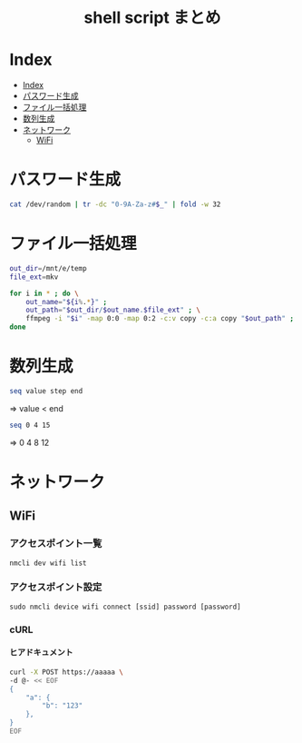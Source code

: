 <center><h1>shell script まとめ</h1></center>

Index
===
- [Index](#index)
- [パスワード生成](#%e3%83%91%e3%82%b9%e3%83%af%e3%83%bc%e3%83%89%e7%94%9f%e6%88%90)
- [ファイル一括処理](#%e3%83%95%e3%82%a1%e3%82%a4%e3%83%ab%e4%b8%80%e6%8b%ac%e5%87%a6%e7%90%86)
- [数列生成](#%e6%95%b0%e5%88%97%e7%94%9f%e6%88%90)
- [ネットワーク](#%e3%83%8d%e3%83%83%e3%83%88%e3%83%af%e3%83%bc%e3%82%af)
  - [WiFi](#wifi)

# パスワード生成

```sh
cat /dev/random | tr -dc "0-9A-Za-z#$_" | fold -w 32
```

# ファイル一括処理

```sh
out_dir=/mnt/e/temp
file_ext=mkv

for i in * ; do \
    out_name="${i%.*}" ;
    out_path="$out_dir/$out_name.$file_ext" ; \
    ffmpeg -i "$i" -map 0:0 -map 0:2 -c:v copy -c:a copy "$out_path" ; \
done
```

# 数列生成

```sh
seq value step end
```

=> value < end

```sh
seq 0 4 15
```

=> 0 4 8 12

# ネットワーク
## WiFi
### アクセスポイント一覧
```
nmcli dev wifi list
```

### アクセスポイント設定
```
sudo nmcli device wifi connect [ssid] password [password]
```

### cURL
#### ヒアドキュメント
```sh
curl -X POST https://aaaaa \
-d @- << EOF
{
    "a": {
        "b": "123"
    },
}
EOF
```